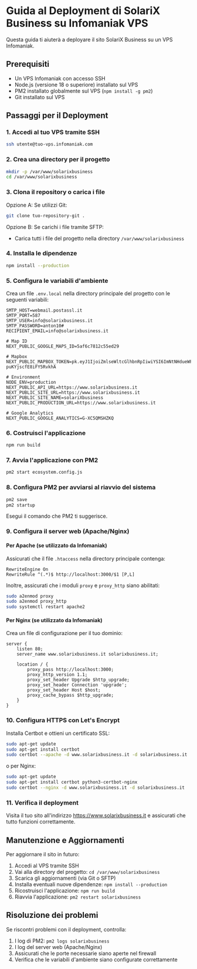 # Guida al Deployment di SolariX Business su Infomaniak VPS

Questa guida ti aiuterà a deployare il sito SolariX Business su un VPS Infomaniak.

## Prerequisiti

- Un VPS Infomaniak con accesso SSH
- Node.js (versione 18 o superiore) installato sul VPS
- PM2 installato globalmente sul VPS (`npm install -g pm2`)
- Git installato sul VPS

## Passaggi per il Deployment

### 1. Accedi al tuo VPS tramite SSH

```bash
ssh utente@tuo-vps.infomaniak.com
```

### 2. Crea una directory per il progetto

```bash
mkdir -p /var/www/solarixbusiness
cd /var/www/solarixbusiness
```

### 3. Clona il repository o carica i file

Opzione A: Se utilizzi Git:
```bash
git clone tuo-repository-git .
```

Opzione B: Se carichi i file tramite SFTP:
- Carica tutti i file del progetto nella directory `/var/www/solarixbusiness`

### 4. Installa le dipendenze

```bash
npm install --production
```

### 5. Configura le variabili d'ambiente

Crea un file `.env.local` nella directory principale del progetto con le seguenti variabili:

```
SMTP_HOST=webmail.postassl.it
SMTP_PORT=587
SMTP_USER=info@solarixbusiness.it
SMTP_PASSWORD=anton10#
RECIPIENT_EMAIL=info@solarixbusiness.it

# Map ID
NEXT_PUBLIC_GOOGLE_MAPS_ID=5af6c7812c55ed29

# Mapbox
NEXT_PUBLIC_MAPBOX_TOKEN=pk.eyJ1IjoiZmlseWltcGlhbnRpIiwiYSI6ImNtNHdueWFwNDA2dnYya3IwamxibGJwdTEifQ.9j-puKYjscfE8iFY5RvkhA

# Environment
NODE_ENV=production
NEXT_PUBLIC_API_URL=https://www.solarixbusiness.it
NEXT_PUBLIC_SITE_URL=https://www.solarixbusiness.it
NEXT_PUBLIC_SITE_NAME=solariXbusiness
NEXT_PUBLIC_PRODUCTION_URL=https://www.solarixbusiness.it

# Google Analytics
NEXT_PUBLIC_GOOGLE_ANALYTICS=G-XC5QMSHZKQ
```

### 6. Costruisci l'applicazione

```bash
npm run build
```

### 7. Avvia l'applicazione con PM2

```bash
pm2 start ecosystem.config.js
```

### 8. Configura PM2 per avviarsi al riavvio del sistema

```bash
pm2 save
pm2 startup
```
Esegui il comando che PM2 ti suggerisce.

### 9. Configura il server web (Apache/Nginx)

#### Per Apache (se utilizzato da Infomaniak)

Assicurati che il file `.htaccess` nella directory principale contenga:

```
RewriteEngine On
RewriteRule ^(.*)$ http://localhost:3000/$1 [P,L]
```

Inoltre, assicurati che i moduli `proxy` e `proxy_http` siano abilitati:

```bash
sudo a2enmod proxy
sudo a2enmod proxy_http
sudo systemctl restart apache2
```

#### Per Nginx (se utilizzato da Infomaniak)

Crea un file di configurazione per il tuo dominio:

```
server {
    listen 80;
    server_name www.solarixbusiness.it solarixbusiness.it;

    location / {
        proxy_pass http://localhost:3000;
        proxy_http_version 1.1;
        proxy_set_header Upgrade $http_upgrade;
        proxy_set_header Connection 'upgrade';
        proxy_set_header Host $host;
        proxy_cache_bypass $http_upgrade;
    }
}
```

### 10. Configura HTTPS con Let's Encrypt

Installa Certbot e ottieni un certificato SSL:

```bash
sudo apt-get update
sudo apt-get install certbot
sudo certbot --apache -d www.solarixbusiness.it -d solarixbusiness.it
```

o per Nginx:

```bash
sudo apt-get update
sudo apt-get install certbot python3-certbot-nginx
sudo certbot --nginx -d www.solarixbusiness.it -d solarixbusiness.it
```

### 11. Verifica il deployment

Visita il tuo sito all'indirizzo https://www.solarixbusiness.it e assicurati che tutto funzioni correttamente.

## Manutenzione e Aggiornamenti

Per aggiornare il sito in futuro:

1. Accedi al VPS tramite SSH
2. Vai alla directory del progetto: `cd /var/www/solarixbusiness`
3. Scarica gli aggiornamenti (via Git o SFTP)
4. Installa eventuali nuove dipendenze: `npm install --production`
5. Ricostruisci l'applicazione: `npm run build`
6. Riavvia l'applicazione: `pm2 restart solarixbusiness`

## Risoluzione dei problemi

Se riscontri problemi con il deployment, controlla:

1. I log di PM2: `pm2 logs solarixbusiness`
2. I log del server web (Apache/Nginx)
3. Assicurati che le porte necessarie siano aperte nel firewall
4. Verifica che le variabili d'ambiente siano configurate correttamente
